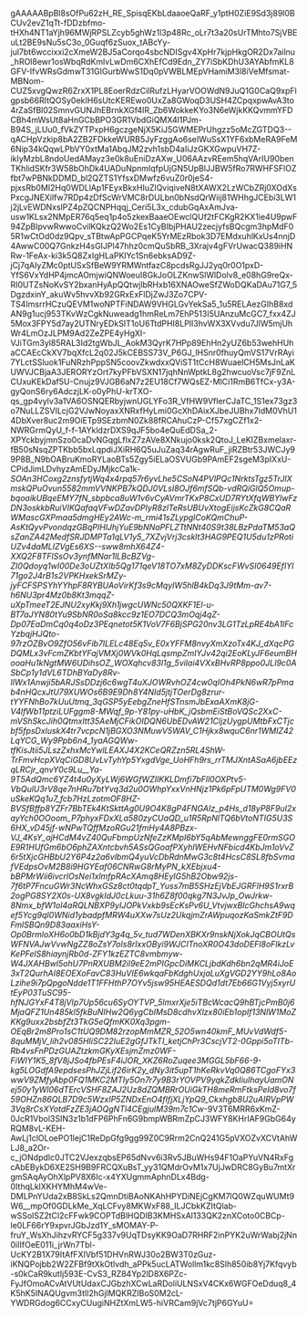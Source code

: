 gAAAAABpBl8sOfPu62zH_RE_SpisqEKbLdaaoeQaRF_y1ptH0ZiE9Sd3j89l0BCUv2evZ1qTt-fDDzbfmo-tHXh4NT1aYjh96MWjRPSLZcyb5ghWz1l3p48Rc_oLr7t3a20sUrTMhto7SjVBEuLt2BE9sNu5sC3o_0Guqf6zSuox_tABcYy-jul7bt6wccixxi2cXmeW2BJ5aCorqo4sbcNDISgv4XpHr7kjpHkgOR2Dx7ailnu_hROl8ewr1osWbqRdKmlvLwDm6CXhEfCd9Edn_ZY7iSbKDhU3AYAbfmKL8GFV-IfvWRsGdmwT31GIGurbWwS1Dq0pVWBLMEpVHamiM3l8iVeMfsmat-MBNom-CUZ5xvgQwzR6ZrxX1PL8EoerRdzCilRufzLHyarVOOWdN9JuQ1G0CaQ9xpFlgpsb66RItQOSy0ekIH6sUtcKEREwo0UxZa8GWoqD3USH4ZCpqxpwAvA3to4rZaSfBl02SmnvGUNJhEBrnkXGf4IR_Zb6WokkeKYo3N6eWjkKKQvmmYFDCBh4mWsUt8aHnGCbBPO3GR1VbdGiQMX4l1PJm-B94S_jLUu0_fVkZYTPxpH6gczgeNjX5KiJ5GWMEPrUhgzz5oMcZGTDQ3--qACHpVzkip8bA2ZB2FDkkeWURB5JyFzggAo6seIWuSsX1YF6xbMeRA9FeM6Nip34kQqwLPbVY0xtMa1AbqJM2zvh1sbD4aIiJzGKXGwpuVH7Z-ikIyMzbL8ndoUedAMayz3e0k8uEniDzAXw_U06AAzvREem5hqVArIU90benTKhIidSKfr3W58bOhDk4UADuNpnmIqfpUjGN5UpBlJJBW5fRo7RWHFSFlOZfbt7wPBNkDDMD_bl2QZTS1YfsxDMwfz6vuZ0r0jeS4-pjxsRb0MI2Hq0WDLlAp1FEyxBkxHIuZlQviqiveN8tXAWX2LzWCbZRj0XOdXsPxcgJNEXilfw7RDp4zDfScWrVMC8rDULbn0bNsdQrWiij81WHhgJCEbi3LW1j2jLvEWDNxslPZ4pZQCNPHqqj_Ceri5L3x_cdubGqAxAmJva-usw1KLsx2NMpER76q5eq1p4o5zkexBaaeOEwclQUf2tFCKgR2KX1ie4U9pwF94ZpBIpvwRwwoCvilKQkzQ2Wo2Es1CyBIbjPHAU2zecjyfsBQcgm3hpMdF05R1wCtOd0dz9Qpv_sTBtwApPGCPqeK5YrMEzRbok3D7EMdxuhlKxUs4nnjD4AwwC00Q7GnkzH4sGIJPl47hhz0cmQuSbRB_3Xrajv4gFVrUwacQ389iHNRw-1FeAx-ki3k5Q8ZxIgHLaPKlYc1Sn6ebksAD9Z-jCj7qAIyZMc0ptUSxSfBeW9YRMWntfazC8pcdsRgJJ2yq0r0O1pxD-YfS6VxYdHP4jmcAOmjwiQNWoeuI8GkJoOLZKnwSlWlDolv8_e08hG9reQx-RI0UTZsNoKvSY2bxanHyApQQtwjlbRHxb16XNAOweSfZWoDQKaDAu71G7_5DgzdxinY_akuWv5hvvXb92GRxExFlDjZwJ3Zo7CPV-TS4ImsrrHCzuQEVM1woNPTFiNDAW9VHGLGvYekSa5_1u5RELAezGIhB8xdAN9g1ucj953TKvWzCgkNuweadg1hmReLm7EhP513I5UAnzuMcGC7_fxx4ZJ5Mox3FPY5d7ay2UTNryEDkSIT1oU6TtdPHI8LPlI3hvWX3XVvdu7JlW5mjUhWr4LmOzJLPM9Ad2ZeZPE4yHgXI-VJiTGm3yl85RAL3Id2tgWbJL_AokM3QyrK7HPp89EhHn2yUZ6b53wehHUhaCCAEcCkXV7bqXfcL2q02J5kCEBSS73V_P6GJ_lHSnr0fhuyQmVS17VrRAyi7YLctSSluok1FuNRzhPppSN5coovZkwdxxQViST1tCcH8WuaelCH5MsJnLaKUWVJCBjaA3JERORYzOrt7kyPFbVSXN17jqhNnWptkL8g2hwcuoVsc7jF9ZnLCUxuKEkDaf5U-Cnujz9VJGB6aN7z2EU18Cf7WQsEZ-MlCi1RmB6TfCx-y3A-gyQonS6ry6AdczjLK-o0yPhU-krTXO-qs_gp4vylv3a1VA6OSNQERbyjwnUGLYFo3R_VfHW9VflerCJaTC_1S1ex73gz3o7NuLLZSVILcjG2VJwNoyaxXNRxfHyLmi0GcXhDAixXJbeJUBhx7IdM0VhU14DbXver8uc2m9OiETp9SEzbmN0Zk88fRCAhuCzP-Cf57xgCZf1x2-NWRGrmQyU_f-f-1AYkldzrDXS9qJF5bo4eQuEdDSa_2-XPYckbyjmnSzo0caDvNGqgLflxZ7zAVe8XNkujo0ksk2QtoJ_LeKIZBxmelaxr-fB50sNsqZPTKbb5bxLqpdiJXiRH6Q5uJuZaq34rAgwRuF_jiRZBtr53JWCJy99P8B_N9bOABruKmoRYLaoBTs5Zgy5iELaOSVUGb9PAmEF2sgeM3pIXxU-CPidJimLDvhyzAmEDyJMjkcCa1k-_SOAn3HCoxg2znsfytjWq4x4rpq57r6yvLhe5CSoN4PVlPQc1NrktsTgz5TrJlXmskQPuOvun5582mmVVNKPB7kQDJ0VLsI8OJf6mfSQb-vdRQiGlQ5Omup-bqoaikUBqeEMY7fN_sbpbca8uW1v6vCyAVmrTKxP8CxUD7RYtXfqWBYlwFzDN3oskkbRuiVIKQafaqVFwDZavDPIyR8zlTeRsUBUvXtogEijsKcZkG8CQaRWMascGXPmaa5dmgHEy2AWc-m_rmi41sZLypglCoKQmChuP-AsKtQyvPvondqzGBqPIHlJhjYuE9bNNaPFLZTtNNt40S9t38LBzPdaTM53aQsZanZA42MedfSRJDMPTa1qLV1y5_7XZvjVrj3csklt3HAG9PEQ1U5du1zPRotiUZv4daMLIZVgEs6XS--sww8mhX64Z4-XXQ2F8TFlSsOv3ynfMNar1lLBcBZVg-ZI0Qdoyq1wI00De3oUZtXIb5Qg171qeV18TO7xM8ZyDDKscFWvSI0649EfIYl71go2J4rB1s2VPKHxekSrMZy-jyFCFSPSYhYYhpF8RYBUAoVirKf3s9cMqyIW5hlB4kDq3J9tMm-av7-h6NU3pr4Mz0b8Kt3mqqZ-uXpTmeeT2EJNU2xyKkj9Xh1jwgcUWNc50QXKF1El-u-BT7aJYN80tYu9SbNR0oSa8kcc9z1EO7DCQ3mOqj4qZ-Dp07EaDmCq0q4oDz3PEqnetot5K1VoV7F6BjSPG20nv3LG1TzLpRE4bA1IFcYzbqjHJQto-97rzOZBvO9ZfO56vFib7lLELc48Eq5v_E0xYFFM8nvyXmXzoTx4KJ_dXqcPGDQMLx3vFcmZKbtYFajVMXj0WVk0HqLqsmpZmIYJv42qi2EoKLyJF6eumBHooaHu1kNgtMW6UDihsOZ_WOXqhcv83l1g_5vilai4VXxBHvRP8ppo0JLI9c0ASbCp1y1dVL6TDhBYaDy8Rv-IlWx1Anwji5bARJSsDDzj6c6wgT4uXJOWRvhOZ4cw0qIOh4PkN6wR7pPmab4nHQcxJtU79XUWOs6B9E9Dh8Y4NId5jtjTOerDg8zrur-tYYFNhBo7kUuUtmq_3qGSP5yEebgZneHfSTnsmJbExaAXmK8jG-V4lfWb11ptziLUFggm8-MWqf_9p-Y81py-uHbK_jQsbmEiStBoVQSc2XxC-mVShSkcJih0Qtmxltt35AeMjCFikOIDQN6UbEDvAW21CljzUygpUMtbFxCTjcbf5fpsDxluskX4tr7vcpcN1jBGXO3NMuwV5WAV_C1Hjkx8wquC6nr1WMIZ42LqYCG_Wy9Ppb6n4_1yaAGQWw-tfKisJtii5JLszZxhxMcYwlLEAXJ4X2KCeQRZzn5RL4ShW-TrFmvHcpXVqCiGD8UvLvTyhYp5YxgdVge_UoHFh9rs_rrTMJXntASaA6jbEEzqLRCjr_qnvY0c9Lu__Ya-9T5AdQmc6YZ4t4u0yXyLWj6WGfWZIIKKLDmfi7bFll0OXPtv5-VbQulU3rV8qe7nHRu7btYvq3d2u0OWhpYxxVnHNjz1Pk6pFpUTM0Wg9FV0uSkeKQq1u7_fcb7HzLzotmOF8HZ-BVSfBffp8YZFr7BbTEk4KtSkttAg0U9O4K8gP4FNGAIz_p4Hs_d18yP8F9uI2xayYch0OOoom_P7phyxFDxXLa580zyCUaQD_u1R5RpNlTQ6bVtoNTIG5U3S6HX_vD45jf-wNPwTQffMzoRGu21fmHy4A8PBzx-VJ_4KsY_ajHCdM4vZ40QuFbmpUzNfeZzKMpI6bY5qAbMewnggFE0rmSGOE9R1HUfGm6bO6phZAXntcbvh5ASsQGoafPXyhIWEHvNFbicd4KbJm1oVvZ6r5tXjcGHBbU2Y6P4z2a6vlbmQ4yuVcDbRdnMwG3c8t4HcsC8SL8fbSvmafVEdpsOvM2B8i9HGYEaf06CNRwG8rMyPN_kXEbjxu4-bBPMrWii6ivcrlOsNei1xlmfpRAcXAmq8HEylG5hB2Obw92js-7f6tP7FncuGWr3NcWhxGSz8ct0tqdpT_Yuss7mB5SHzEjVbEJGRFlH9S1rxrB2ogPG8SY2X0s-UX8vgkIdJ0cLkuu-31h6Z8f00qkg7N3JvJp_OwJrkw-8Nmx_bfW1ol4aRQLNBXP9yIJOPkVxkb9sEcKsPv6U_VtvjwxBIcGhchsA9wqef5Ycg9qI0WNid1ybadpfMRW4uXXw7sUz2UkqjmZrAWpuqozKaSmkZtF9DFmlSBQn9D83aaxiHsY-Op0BrmloXH6o0bD1kBjdY3g4q_5v_tud7WDenXBKXr9nskNjXokJqCBOUtQsWFNVAJwVvwNgZZ8oZsY7oIs8rIxxOByi9WJCITnoXR0O43doDEFl8oFlkzLvKePFelS8hiaynjRb0d-ZFY1kzEZTC8vmbmyw-W4JXAHBwl5ohU7PnRXUBM2il9eE2mPIGpcDiMKCLjbdKdh6bn2qMR4iJoE3xT2QurhAI8EOEXoFavC83HuVIE6wkqaFbKdghUxjaLuXgVGD2YY9hLo8AoLzihe9i7pQpgoNdde1T1FFHthP7OYv5jsw95HEAESDQd1dt7Eb66G1Vyj5xyrUtEyP03TuSC95-hfNJGYxF4T8jVIp7Up56cu6SyOYTVP_5lmxrXje5iTBcWcacQ9hBTjcPmB0j6MjaQFZ1Un485kl5fkBuNIHw2Q6ygCbIMsD8cdhvXlzx80iEb1opIf13NlW1MoZKKg9uxx2bsbfZt3TkG5eQfmKK0Xq3pgm-OEqBr2m8Pro1sC1tUQ9DM82rzopMmMZR_52O5wn40kmF_MUvVdWdf5-8quMMjV_Iih2v085HIiSC22IuE2gGfJTkTI_ketjChPr3CscjVT2-0Gppi5oTITb-Rb4vsFnPDzGUAZtzkmGKyXEsjmZmz0WF-FiWIY1K5_8fV8jJSo4fbPEsF4iJOR_XKZ6RoZuqee3MGGL5bF66-9-kg5LOGdfA9epdsesPhJZjLif26irK2y_dNy3it5upT1hKeRkvVq0Q86TCgoFYx3wwV9ZMfyAbp0FQ1MKC2MTIy5On7r7y9B3rYOVPV9yqkZdkIiuIhayUamONej50y1yWl06dTErcVSHF8ZAJ2Uz8dZQMBRrOUiGkTH8meRmFtksPeId8vo7f59OHZn86QLB7D9c5WzxIP5ZNDxEnO4fIfjXLjYpQ9_Ckxhgb8U2uAIRVpPW3Vq8rCsXYotdFzZE3jAOQgNTl4CEgjulM39m7c1Cw_-9V3T6MRR6xKmZ-0JcR1Vbol3SIN3z1b1dFP6PhFn6G9bmpWBRmZpCJ3WFY8KHrIAF9GbG64yRQM8vL-KEH-AwLj1clOLoePO1lejC1ReDpGfg9gg99Z0C9Rrm2CnQ241G5pVXOZvXCVtAhWLJ8_a2Or-c_jONdpdIc0JTC2VJexzqbsEP65dNvv6i3Rv5JBuWHs94F1OaPYuVN4RxFgcAbEBykD6XE2SH9B9FRCQXuBsT_yy31QMdrOvM1x7UjJwDRC8GyBu7mtXrgmSAqAyOhXlpPV8X6Ic-x4YXUgmmAphnDLx4Bdg-0IthqLklXKHYMhM4wVe-DMLPnYUda2xB8SkLs2QmnDtiBAoNKAhHPYDiNEjCgKM7lQ0WZquWUMt9W6__mpOf0GDLkMe_XqLCFvy8MKWxF88_ILJCbkKZItQlab-wSSolSZ2tCl2cFFwk9COPTdBlHQDIB3KMHSxAl133QK2znXCoto0CBCp-le0LF66rY9xpvrJGbJzd1Y_sMOMAY-P-fruY_WsXhJihzvRYCF5g337v9UqTDsyKK9OaD7RHRF2inPYK2uWrWabj2jNn0iIIfOeE011i_jrWn7Tbl-UcKY2B1X79ItAfFXIVbf51DHVnRWJ30o2BW3T0zGuz-iKNQPojbb2W2ZFBf9tXkOtlvdh_aPPk5ucLATWollm1kc8Slh850ib8Yj7Kfqvyb-s0kCaR9kutIj593E-CvS3_RZ84Yp2lD8X6PZc-FyJfOmoACvAtVUtUdaxCJGbzhXCwLaRDoliULNSxV4CKx6WGFOeDduq8_4K5hK5INAQUgvm3tIl2hGjlMQKRZIBoS0M2cL-YWDRGdog6CCxyCUugiNHZtXmLW5-hiVRCam9jVc7tjP6GYuU=